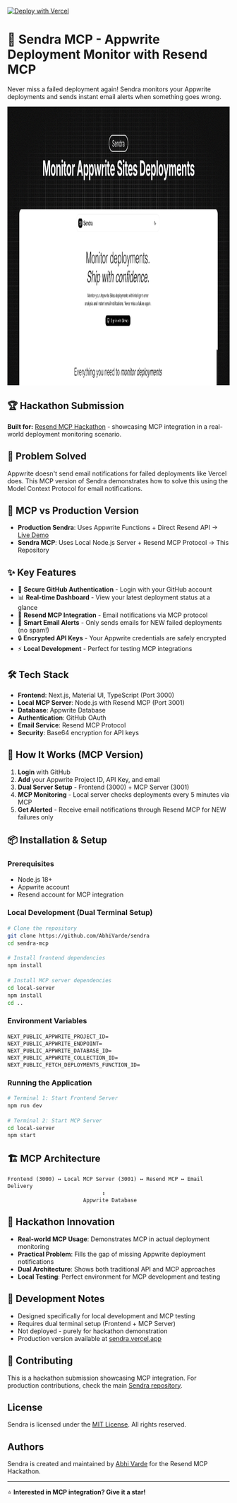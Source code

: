 [![Deploy with Vercel](https://vercel.com/button)](https://vercel.com/new/clone?repository-url=https://github.com/AbhiVarde/abhivarde.in)

# 🚀 Sendra MCP - Appwrite Deployment Monitor with Resend MCP

Never miss a failed deployment again! Sendra monitors your Appwrite deployments and sends instant email alerts when something goes wrong.

<img width="1200" height="630" alt="og-image" src="./public/og-image.png" />

## 🏆 Hackathon Submission
**Built for:** [Resend MCP Hackathon](https://resend.com/blog/resend-mcp-hackathon) - showcasing MCP integration in a real-world deployment monitoring scenario.

## 🎯 Problem Solved
Appwrite doesn't send email notifications for failed deployments like Vercel does. This MCP version of Sendra demonstrates how to solve this using the Model Context Protocol for email notifications.

## 🔄 MCP vs Production Version
- **Production Sendra**: Uses Appwrite Functions + Direct Resend API → [Live Demo](https://sendra.vercel.app)
- **Sendra MCP**: Uses Local Node.js Server + Resend MCP Protocol → This Repository

## ✨ Key Features
- 🔐 **Secure GitHub Authentication** - Login with your GitHub account
- 📊 **Real-time Dashboard** - View your latest deployment status at a glance
- 🤖 **Resend MCP Integration** - Email notifications via MCP protocol
- 📧 **Smart Email Alerts** - Only sends emails for NEW failed deployments (no spam!)
- 🔒 **Encrypted API Keys** - Your Appwrite credentials are safely encrypted
- ⚡ **Local Development** - Perfect for testing MCP integrations

## 🛠️ Tech Stack
- **Frontend**: Next.js, Material UI, TypeScript (Port 3000)
- **Local MCP Server**: Node.js with Resend MCP (Port 3001)
- **Database**: Appwrite Database
- **Authentication**: GitHub OAuth
- **Email Service**: Resend MCP Protocol
- **Security**: Base64 encryption for API keys

## 🚀 How It Works (MCP Version)
1. **Login** with GitHub
2. **Add** your Appwrite Project ID, API Key, and email
3. **Dual Server Setup** - Frontend (3000) + MCP Server (3001)
4. **MCP Monitoring** - Local server checks deployments every 5 minutes via MCP
5. **Get Alerted** - Receive email notifications through Resend MCP for NEW failures only

## 📦 Installation & Setup

### Prerequisites
- Node.js 18+
- Appwrite account
- Resend account for MCP integration

### Local Development (Dual Terminal Setup)
```bash
# Clone the repository
git clone https://github.com/AbhiVarde/sendra
cd sendra-mcp

# Install frontend dependencies
npm install

# Install MCP server dependencies
cd local-server
npm install
cd ..
```

### Environment Variables
```env
NEXT_PUBLIC_APPWRITE_PROJECT_ID=
NEXT_PUBLIC_APPWRITE_ENDPOINT=
NEXT_PUBLIC_APPWRITE_DATABASE_ID=
NEXT_PUBLIC_APPWRITE_COLLECTION_ID=
NEXT_PUBLIC_FETCH_DEPLOYMENTS_FUNCTION_ID=
```

### Running the Application
```bash
# Terminal 1: Start Frontend Server
npm run dev

# Terminal 2: Start MCP Server
cd local-server
npm start
```

## 🏗️ MCP Architecture
```
Frontend (3000) ↔ Local MCP Server (3001) ↔ Resend MCP ↔ Email Delivery
                              ↕
                        Appwrite Database
```

## 🎯 Hackathon Innovation
- **Real-world MCP Usage**: Demonstrates MCP in actual deployment monitoring
- **Practical Problem**: Fills the gap of missing Appwrite deployment notifications
- **Dual Architecture**: Shows both traditional API and MCP approaches
- **Local Testing**: Perfect environment for MCP development and testing

## 🚧 Development Notes
- Designed specifically for local development and MCP testing
- Requires dual terminal setup (Frontend + MCP Server)
- Not deployed - purely for hackathon demonstration
- Production version available at [sendra.vercel.app](https://sendra.vercel.app)

## 🤝 Contributing
This is a hackathon submission showcasing MCP integration. For production contributions, check the main [Sendra repository](https://github.com/AbhiVarde/sendra).

## License

Sendra is licensed under the [MIT License](http://choosealicense.com/licenses/mit/). All rights reserved.

## Authors

Sendra is created and maintained by [Abhi Varde](https://www.abhivarde.in/) for the Resend MCP Hackathon.

---
⭐ **Interested in MCP integration? Give it a star!**